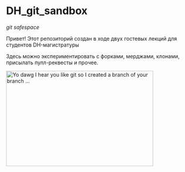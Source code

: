 # DH_git_sandbox
*git safespace*

Привет! 
Этот репозиторий создан в ходе двух гостевых лекций для студентов DH-магистратуры

Здесь можно экспериментировать с форками, мерджами, клонами, присылать пулл-реквесты и прочее.



<img alt="Yo dawg I hear you like git so I created a branch of your branch ..." class="n3VNCb" src="https://encrypted-tbn0.gstatic.com/images?q=tbn%3AANd9GcREeWwW2fnenQOKvvZatrgnWwJPWWCD1CcVyi5YhnOXkIYkLbSi&amp;usqp=CAU" data-noaft="1" jsname="HiaYvf" jsaction="load:XAeZkd;" style="width: 400px; height: 258.602px; margin: 0px;">
